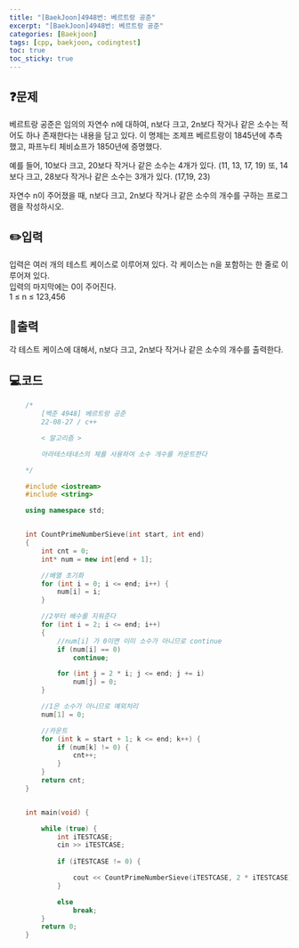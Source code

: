```yaml
---
title: "[BaekJoon]4948번: 베르트랑 공준"
excerpt: "[BaekJoon]4948번: 베르트랑 공준"
categories: [Baekjoon]
tags: [cpp, baekjoon, codingtest]
toc: true
toc_sticky: true
---
```


## ❓문제

베르트랑 공준은 임의의 자연수 n에 대하여, n보다 크고, 2n보다 작거나 같은 소수는 적어도 하나 존재한다는 내용을 담고 있다. 이 명제는 조제프 베르트랑이 1845년에 추측했고, 파프누티 체비쇼프가 1850년에 증명했다.  
  
예를 들어, 10보다 크고, 20보다 작거나 같은 소수는 4개가 있다. (11, 13, 17, 19) 또, 14보다 크고, 28보다 작거나 같은 소수는 3개가 있다. (17,19, 23)  
  
자연수 n이 주어졌을 때, n보다 크고, 2n보다 작거나 같은 소수의 개수를 구하는 프로그램을 작성하시오. 

## ✏️입력

입력은 여러 개의 테스트 케이스로 이루어져 있다. 각 케이스는 n을 포함하는 한 줄로 이루어져 있다.  
입력의 마지막에는 0이 주어진다.  
1 ≤ n ≤ 123,456

## 📜출력

각 테스트 케이스에 대해서, n보다 크고, 2n보다 작거나 같은 소수의 개수를 출력한다.

## 💻코드

```cpp
    /*
        [백준 4948] 베르트랑 공준
        22-08-27 / c++

        < 알고리즘 >

        아라테스테네스의 체를 사용하여 소수 개수를 카운트한다

    */

    #include <iostream>
    #include <string>

    using namespace std;


    int CountPrimeNumberSieve(int start, int end)
    {
        int cnt = 0;
        int* num = new int[end + 1];

        //배열 초기화
        for (int i = 0; i <= end; i++) {
            num[i] = i;
        }

        //2부터 배수를 지워준다
        for (int i = 2; i <= end; i++)
        {
            //num[i] 가 0이면 이미 소수가 아니므로 continue
            if (num[i] == 0)
                continue;

            for (int j = 2 * i; j <= end; j += i)
                num[j] = 0;
        }

        //1은 소수가 아니므로 예외처리
        num[1] = 0;

        //카운트
        for (int k = start + 1; k <= end; k++) {
            if (num[k] != 0) {
                cnt++;
            }
        }
        return cnt;
    }


    int main(void) {

        while (true) {
            int iTESTCASE;
            cin >> iTESTCASE;
        
            if (iTESTCASE != 0) {

                cout << CountPrimeNumberSieve(iTESTCASE, 2 * iTESTCASE) << "\n";
            }

            else
                break;
        }
        return 0;
    }
```